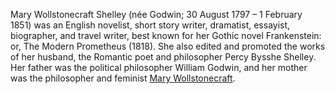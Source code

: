 Mary Wollstonecraft Shelley (née Godwin; 30 August 1797 – 1 February 1851) was an English novelist, 
short story writer, dramatist, essayist, biographer, and travel writer, best known for her Gothic 
novel Frankenstein: or, The Modern Prometheus (1818). She also edited and promoted the works of her 
husband, the Romantic poet and philosopher Percy Bysshe Shelley. Her father was the political philosopher 
William Godwin, and her mother was the philosopher and feminist [Mary Wollstonecraft](https://en.wikipedia.org/wiki/Mary_Wollstonecraft).
